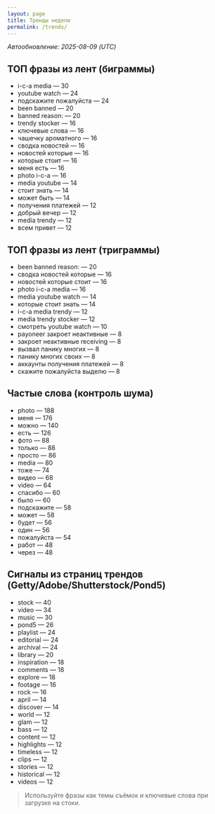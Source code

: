 ```yaml
---
layout: page
title: Тренды недели
permalink: /trends/
---
```


_Автообновление: 2025-08-09 (UTC)_

## ТОП фразы из лент (биграммы)
- i-c-a media — 30
- youtube watch — 24
- подскажите пожалуйста — 24
- been banned — 20
- banned reason: — 20
- trendy stocker — 16
- ключевые слова — 16
- чашечку ароматного — 16
- сводка новостей — 16
- новостей которые — 16
- которые стоит — 16
- меня есть — 16
- photo i-c-a — 16
- media youtube — 14
- стоит знать — 14
- может быть — 14
- получения платежей — 12
- добрый вечер — 12
- media trendy — 12
- всем привет — 12

## ТОП фразы из лент (триграммы)
- been banned reason: — 20
- сводка новостей которые — 16
- новостей которые стоит — 16
- photo i-c-a media — 16
- media youtube watch — 14
- которые стоит знать — 14
- i-c-a media trendy — 12
- media trendy stocker — 12
- смотреть youtube watch — 10
- payoneer закроет неактивные — 8
- закроет неактивные receiving — 8
- вызвал панику многих — 8
- панику многих своих — 8
- аккаунты получения платежей — 8
- скажите пожалуйста выделю — 8

## Частые слова (контроль шума)
- photo — 188
- меня — 176
- можно — 140
- есть — 126
- фото — 88
- только — 88
- просто — 86
- media — 80
- тоже — 74
- видео — 68
- video — 64
- спасибо — 60
- было — 60
- подскажите — 58
- может — 58
- будет — 56
- один — 56
- пожалуйста — 54
- работ — 48
- через — 48

## Сигналы из страниц трендов (Getty/Adobe/Shutterstock/Pond5)
- stock — 40
- video — 34
- music — 30
- pond5 — 26
- playlist — 24
- editorial — 24
- archival — 24
- library — 20
- inspiration — 18
- comments — 18
- explore — 18
- footage — 16
- rock — 16
- april — 14
- discover — 14
- world — 12
- glam — 12
- bass — 12
- content — 12
- highlights — 12
- timeless — 12
- clips — 12
- stories — 12
- historical — 12
- videos — 12

> Используйте фразы как темы съёмок и ключевые слова при загрузке на стоки.
